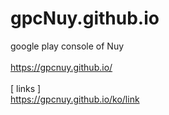 # gpcNuy.github.io
google play console of Nuy
<br>
<br>https://gpcnuy.github.io/
<br>
<br>[ links ]
<br>https://gpcnuy.github.io/ko/link
